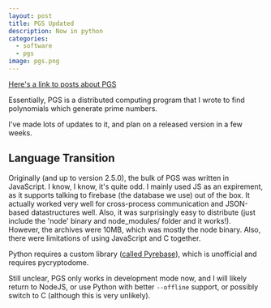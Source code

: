 ```yaml
---
layout: post
title: PGS Updated
description: Now in python
categories:
  - software
  - pgs
image: pgs.png
---
```


[Here's a link to posts about PGS]({{site.baseurl}}/category/#pgs)

Essentially, PGS is a distributed computing program that I wrote to find polynomials which generate prime numbers.

I've made lots of updates to it, and plan on a released version in a few weeks.

## Language Transition

Originally (and up to version 2.5.0), the bulk of PGS was written in JavaScript. I know, I know, it's quite odd. I mainly used JS as an expirement, as it supports talking to firebase (the database we use) out of the box. It actually worked very well for cross-process communication and JSON-based datastructures well. Also, it was surprisingly easy to distribute (just include the 'node' binary and node_modules/ folder and it works!). However, the archives were 10MB, which was mostly the node binary. Also, there were limitations of using JavaScript and C together.


Python requires a custom library ([called Pyrebase](https://github.com/thisbejim/Pyrebase)), which is unofficial and requires pycryptodome. 

Still unclear, PGS only works in development mode now, and I will likely return to NodeJS, or use Python with better `--offline` support, or possibly switch to C (although this is very unlikely).

